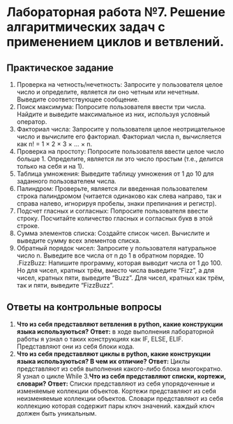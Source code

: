 # Лабораторная работа №7. Решение алгаритмических задач с применением циклов и ветвлений.

## Практическое задание
1. Проверка на четность/нечетность: Запросите у пользователя целое число и определите, является ли оно четным или нечетным. Выведите соответствующее сообщение.
2. Поиск максимума: Попросите пользователя ввести три числа. Найдите и выведите максимальное из них, используя условный оператор.
3. Факториал числа: Запросите у пользователя целое неотрицательное число и вычислите его факториал. Факториал числа n, вычисляется как n! = 1 × 2 × 3 × … × n.
4. Проверка на простоту: Попросите пользователя ввести целое число больше 1. Определите, является ли это число простым (т.е., делится только на себя и на 1).
5. Таблица умножения: Выведите таблицу умножения от 1 до 10 для заданного пользователем числа.
6. Палиндром: Проверьте, является ли введенная пользователем строка палиндромом (читается одинаково как слева направо, так и справа налево, игнорируя пробелы, знаки препинания и регистр).
7. Подсчет гласных и согласных: Попросите пользователя ввести строку. Посчитайте количество гласных и согласных букв в этой строке.
8. Сумма элементов списка: Создайте список чисел. Вычислите и выведите сумму всех элементов списка.
9. Обратный порядок чисел: Запросите у пользователя натуральное число n. Выведите все числа от n до 1 в обратном порядке.
10 .FizzBuzz: Напишите программу, которая выводит числа от 1 до 100. Но для чисел, кратных трём, вместо числа выведите “Fizz”, а для чисел, кратных пяти, выведите “Buzz”. Для чисел, кратных как трём, так и пяти, выведите “FizzBuzz”.

## Ответы на контрольные вопросы
1. **Что из себя представляют ветвления в python, какие конструкции языка используються?**
**Ответ:** в ходе выполнения лабораторной работы я узнал о таких конструкциях как IF, ELSE, ELIF. Представляют они из себя блоки кода.
2. **Что из себя представляют циклы в python, какие конструкции языка используються? В чем их отличие?**
**Ответ:** Циклы представляют из себя выполнения какого-либо блока многократно. Я узнал о цикле While
3.**Что из себя представляют списки, кортежи, словари?**
**Ответ:** Списки представляют из себя упорядоченные и изменяемые коллекции объектов. Кортежи представляют из себя неизменяемые коллекции объектов. Словари представляют из себя коллекцию которая содержит пары ключ значений. каждый ключ должен быть уникальным.
